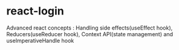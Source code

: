 # react-login
Advanced react concepts : Handling side effects(useEffect hook), Reducers(useReducer hook), Context API(state management) and useImperativeHandle hook

